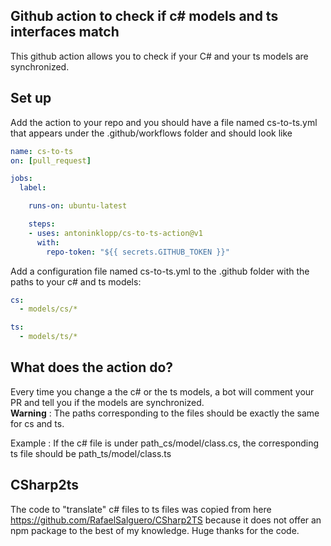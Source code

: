 
## Github action to check if c# models and ts interfaces match

This github action allows you to check if your C# and your ts models are synchronized. 

## Set up

Add the action to your repo and you should have a file named cs-to-ts.yml that appears under the .github/workflows folder and should look like

``` yml
name: cs-to-ts
on: [pull_request]

jobs:
  label:

    runs-on: ubuntu-latest

    steps:
    - uses: antoninklopp/cs-to-ts-action@v1
      with:
        repo-token: "${{ secrets.GITHUB_TOKEN }}"
```

Add a configuration file named cs-to-ts.yml to the .github folder with the paths to your c# and ts models:

``` yml
cs: 
  - models/cs/*

ts:
  - models/ts/*
```

## What does the action do? 

Every time you change a the c# or the ts models, a bot will comment your PR and tell you if the models are synchronized.  
**Warning** : The paths corresponding to the files should be exactly the same for cs and ts. 

Example : If the c# file is under path_cs/model/class.cs, the corresponding ts file should be path_ts/model/class.ts

## CSharp2ts

The code to "translate" c# files to ts files was copied from here https://github.com/RafaelSalguero/CSharp2TS because it does not offer an npm package to the best of my knowledge. 
Huge thanks for the code. 